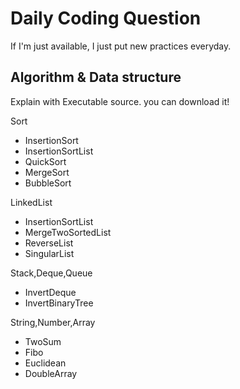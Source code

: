 # Daily Coding Question

If I'm just available, I just put new practices everyday.

## Algorithm & Data structure

Explain with Executable source. you can download it! 

Sort
* InsertionSort
* InsertionSortList
* QuickSort
* MergeSort
* BubbleSort

LinkedList
* InsertionSortList
* MergeTwoSortedList
* ReverseList
* SingularList

Stack,Deque,Queue
* InvertDeque
* InvertBinaryTree

String,Number,Array
* TwoSum
* Fibo
* Euclidean
* DoubleArray
